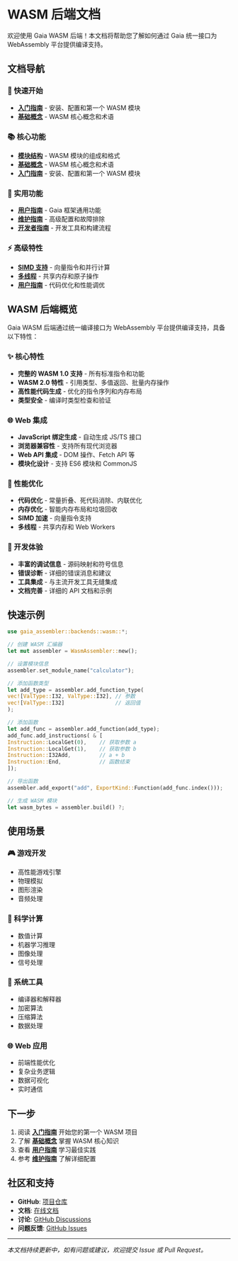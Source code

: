 # WASM 后端文档

欢迎使用 Gaia WASM 后端！本文档将帮助您了解如何通过 Gaia 统一接口为 WebAssembly 平台提供编译支持。

## 文档导航

### 🚀 快速开始

- [**入门指南**](./getting-started.md) - 安装、配置和第一个 WASM 模块
- [**基础概念**](./concepts.md) - WASM 核心概念和术语

### 📚 核心功能

- [**模块结构**](./module-structure.md) - WASM 模块的组成和格式
- [**基础概念**](./concepts.md) - WASM 核心概念和术语
- [**入门指南**](./getting-started.md) - 安装、配置和第一个 WASM 模块

### 🔧 实用功能

- [**用户指南**](../../user-guide/index.md) - Gaia 框架通用功能
- [**维护指南**](../../maintenance/index.md) - 高级配置和故障排除
- [**开发者指南**](../../developer-guide/index.md) - 开发工具和构建流程

### ⚡ 高级特性

- [**SIMD 支持**](./module-structure.md) - 向量指令和并行计算
- [**多线程**](./module-structure.md) - 共享内存和原子操作
- [**用户指南**](../../user-guide/index.md) - 代码优化和性能调优

## WASM 后端概览

Gaia WASM 后端通过统一编译接口为 WebAssembly 平台提供编译支持，具备以下特性：

### ✨ 核心特性

- **完整的 WASM 1.0 支持** - 所有标准指令和功能
- **WASM 2.0 特性** - 引用类型、多值返回、批量内存操作
- **高性能代码生成** - 优化的指令序列和内存布局
- **类型安全** - 编译时类型检查和验证

### 🌐 Web 集成

- **JavaScript 绑定生成** - 自动生成 JS/TS 接口
- **浏览器兼容性** - 支持所有现代浏览器
- **Web API 集成** - DOM 操作、Fetch API 等
- **模块化设计** - 支持 ES6 模块和 CommonJS

### 🚀 性能优化

- **代码优化** - 常量折叠、死代码消除、内联优化
- **内存优化** - 智能内存布局和垃圾回收
- **SIMD 加速** - 向量指令支持
- **多线程** - 共享内存和 Web Workers

### 🔧 开发体验

- **丰富的调试信息** - 源码映射和符号信息
- **错误诊断** - 详细的错误消息和建议
- **工具集成** - 与主流开发工具无缝集成
- **文档完善** - 详细的 API 文档和示例

## 快速示例

```rust
use gaia_assembler::backends::wasm::*;

// 创建 WASM 汇编器
let mut assembler = WasmAssembler::new();

// 设置模块信息
assembler.set_module_name("calculator");

// 添加函数类型
let add_type = assembler.add_function_type(
vec![ValType::I32, ValType::I32], // 参数
vec![ValType::I32]                // 返回值
);

// 添加函数
let add_func = assembler.add_function(add_type);
add_func.add_instructions( & [
Instruction::LocalGet(0),    // 获取参数 a
Instruction::LocalGet(1),    // 获取参数 b
Instruction::I32Add,         // a + b
Instruction::End,            // 函数结束
]);

// 导出函数
assembler.add_export("add", ExportKind::Function(add_func.index()));

// 生成 WASM 模块
let wasm_bytes = assembler.build() ?;
```

## 使用场景

### 🎮 游戏开发

- 高性能游戏引擎
- 物理模拟
- 图形渲染
- 音频处理

### 🧮 科学计算

- 数值计算
- 机器学习推理
- 图像处理
- 信号处理

### 🔧 系统工具

- 编译器和解释器
- 加密算法
- 压缩算法
- 数据处理

### 🌐 Web 应用

- 前端性能优化
- 复杂业务逻辑
- 数据可视化
- 实时通信

## 下一步

1. 阅读 [**入门指南**](./getting-started.md) 开始您的第一个 WASM 项目
2. 了解 [**基础概念**](./concepts.md) 掌握 WASM 核心知识
3. 查看 [**用户指南**](../../user-guide/index.md) 学习最佳实践
4. 参考 [**维护指南**](../../maintenance/index.md) 了解详细配置

## 社区和支持

- **GitHub**: [项目仓库](https://github.com/nyar-vm/gaia)
- **文档**: [在线文档](https://docs.gaia-assembler.org)
- **讨论**: [GitHub Discussions](https://github.com/nyar-vm/gaia/discussions)
- **问题反馈**: [GitHub Issues](https://github.com/nyar-vm/gaia/issues)

---

*本文档持续更新中，如有问题或建议，欢迎提交 Issue 或 Pull Request。*
